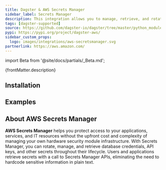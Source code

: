 ```yaml
---
title: Dagster & AWS Secrets Manager
sidebar_label: Secrets Manager
description: This integration allows you to manage, retrieve, and rotate credentials, API keys, and other secrets using AWS Secrets Manager.
tags: [dagster-supported]
source: https://github.com/dagster-io/dagster/tree/master/python_modules/libraries/dagster-aws
pypi: https://pypi.org/project/dagster-aws/
sidebar_custom_props:
  logo: images/integrations/aws-secretsmanager.svg
partnerlink: https://aws.amazon.com/
---
```


import Beta from '@site/docs/partials/\_Beta.md';

<Beta />

<p>{frontMatter.description}</p>

## Installation

<PackageInstallInstructions packageName="dagster-aws" />

## Examples

<CodeExample path="docs_snippets/docs_snippets/integrations/aws-secretsmanager.py" language="python" />

## About AWS Secrets Manager

**AWS Secrets Manager** helps you protect access to your applications, services, and IT resources without the upfront cost and complexity of managing your own hardware security module infrastructure. With Secrets Manager, you can rotate, manage, and retrieve database credentials, API keys, and other secrets throughout their lifecycle. Users and applications retrieve secrets with a call to Secrets Manager APIs, eliminating the need to hardcode sensitive information in plain text.
